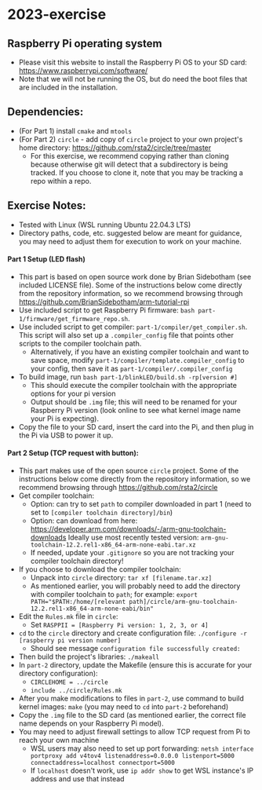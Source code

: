 # 2023-exercise

## Raspberry Pi operating system
* Please visit this website to install the Raspberry Pi OS to your SD card: https://www.raspberrypi.com/software/
* Note that we will not be running the OS, but do need the boot files that are included in the installation.

## Dependencies:
* (For Part 1) install `cmake` and `mtools`
* (For Part 2) `circle` - add copy of `circle` project to your own project's home directory: https://github.com/rsta2/circle/tree/master
	* For this exercise, we recommend copying rather than cloning because otherwise git will detect that a subdirectory is being tracked. If you choose to clone it, note that you may be tracking a repo within a repo.

## Exercise Notes:
* Tested with Linux (WSL running Ubuntu 22.04.3 LTS)
* Directory paths, code, etc. suggested below are meant for guidance, you may need to adjust them for execution to work on your machine.

#### Part 1 Setup (LED flash)
* This part is based on open source work done by Brian Sidebotham (see included LICENSE file). Some of the instructions below come directly from the repository information, so we recommend browsing through https://github.com/BrianSidebotham/arm-tutorial-rpi
* Use included script to get Raspberry Pi firmware: `bash part-1/firmware/get_firmware_repo.sh`.
* Use included script to get compiler: `part-1/compiler/get_compiler.sh`. This script will also set up a `.compiler_config` file that points other scripts to the compiler toolchain path.
	* Alternatively, if you have an existing compiler toolchain and want to save space, modify `part-1/compiler/template.compiler_config` to your config, then save it as `part-1/compiler/.compiler_config`
* To build image, run `bash part-1/blinkLED/build.sh -rp[version #]`
	* This should execute the compiler toolchain with the appropriate options for your pi version
	* Output should be `.img` file; this will need to be renamed for your Raspberry Pi version (look online to see what kernel image name your Pi is expecting).
* Copy the file to your SD card, insert the card into the Pi, and then plug in the Pi via USB to power it up.

#### Part 2 Setup (TCP request with button):
* This part makes use of the open source `circle` project. Some of the instructions below come directly from the repository information, so we recommend browsing through https://github.com/rsta2/circle
* Get compiler toolchain: 
	* Option: can try to set `path` to compiler downloaded in part 1 (need to set to `[compiler toolchain directory]/bin`)
	* Option: can download from here: https://developer.arm.com/downloads/-/arm-gnu-toolchain-downloads Ideally use most recently tested version: `arm-gnu-toolchain-12.2.rel1-x86_64-arm-none-eabi.tar.xz`
	* If needed, update your `.gitignore` so you are not tracking your compiler toolchain directory!
* If you choose to download the compiler toolchain:
	* Unpack into `circle` directory: `tar xf [filename.tar.xz]`
	* As mentioned earlier, you will probably need to add the directory with compiler toolchain to `path`; for example: `export PATH="$PATH:/home/[relevant path]/circle/arm-gnu-toolchain-12.2.rel1-x86_64-arm-none-eabi/bin"`
* Edit the `Rules.mk` file in `circle`:
	* Set `RASPPII = [Raspberry Pi version: 1, 2, 3, or 4]`
* `cd` to the `circle` directory and create configuration file: `./configure -r [raspberry pi version number]`
	* Should see message `configuration file successfully created:`
* Then build the project's libraries: `./makeall`
* In `part-2` directory, update the Makefile (ensure this is accurate for your directory configuration): 
	* `CIRCLEHOME = ../circle`
	* `include ../circle/Rules.mk`
* After you make modifications to files in `part-2`, use command to build kernel images: `make` (you may need to `cd` into `part-2` beforehand)
* Copy the `.img` file to the SD card (as mentioned earlier, the correct file name depends on your Raspberry Pi model).
* You may need to adjust firewall settings to allow TCP request from Pi to reach your own machine
	* WSL users may also need to set up port forwarding: `netsh interface portproxy add v4tov4 listenaddress=0.0.0.0 listenport=5000 connectaddress=localhost connectport=5000`
	* If `localhost` doesn't work, use `ip addr show` to get WSL instance's IP address and use that instead